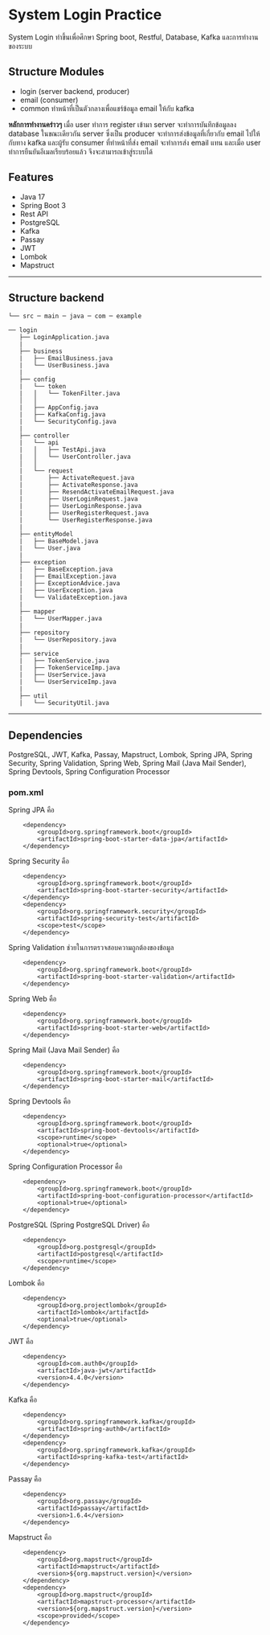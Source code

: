 # System Login Practice
System Login ทำขึ้นเพื่อศึกษา Spring boot, Restful, Database, Kafka และการทำงานของระบบ
## Structure Modules
* login (server backend, producer)
* email (consumer)
* common ทำหน้าที่เป็นตัวกลางเพื่อแชร์ข้อมูล email ให้กับ kafka

**หลักการทำงานคร่าวๆ** เมื่อ user ทำการ register เข้ามา server จะทำการบันทึกข้อมูลลง database ในขณะเดียวกัน server ซึ่งเป็น producer จะทำการส่งข้อมูลที่เกี่ยวกับ email ไปให้กับทาง kafka และผู้รับ consumer ที่ทำหน้าที่ส่ง email จะทำการส่ง email แทน และเมื่อ user ทำการยืนยันอีเมลเรียบร้อยแล้ว จึงจะสามารถเข้าสู่ระบบได้
## Features
* Java 17
* Spring Boot 3
* Rest API
* PostgreSQL
* Kafka
* Passay
* JWT
* Lombok
* Mapstruct
---
## Structure backend
    └── src ─ main ─ java ─ com ─ example

    ── login
       ├── LoginApplication.java
       |
       ├── business
       |   ├── EmailBusiness.java
       |   └── UserBusiness.java
       |
       ├── config
       |   └── token
       |   │   └── TokenFilter.java
       │   │
       |   ├── AppConfig.java
       |   ├── KafkaConfig.java
       |   └── SecurityConfig.java
       |
       ├── controller
       |   └── api
       |   │   ├── TestApi.java
       |   │   └── UserController.java
       │   │
       |   └── request
       |       ├── ActivateRequest.java
       |       ├── ActivateResponse.java
       |       ├── ResendActivateEmailRequest.java
       |       ├── UserLoginRequest.java
       |       ├── UserLoginResponse.java
       |       ├── UserRegisterRequest.java
       |       └── UserRegisterResponse.java
       |
       ├── entityModel
       |   ├── BaseModel.java
       |   └── User.java
       |
       ├── exception
       |   ├── BaseException.java
       |   ├── EmailException.java
       |   ├── ExceptionAdvice.java
       |   ├── UserException.java
       |   └── ValidateException.java
       |
       ├── mapper
       |   └── UserMapper.java
       |
       ├── repository
       |   └── UserRepository.java
       |
       ├── service
       |   ├── TokenService.java
       |   ├── TokenServiceImp.java
       |   ├── UserService.java
       |   └── UserServiceImp.java
       |
       ├── util
       |   └── SecurityUtil.java
---
## Dependencies
PostgreSQL, JWT, Kafka, Passay, Mapstruct, Lombok, Spring JPA, Spring Security, Spring Validation, Spring Web, Spring Mail (Java Mail Sender), Spring Devtools, Spring Configuration Processor
### pom.xml
Spring JPA คือ
```
    <dependency>
		<groupId>org.springframework.boot</groupId>
		<artifactId>spring-boot-starter-data-jpa</artifactId>
	</dependency>
```
Spring Security คือ
```
    <dependency>
		<groupId>org.springframework.boot</groupId>
		<artifactId>spring-boot-starter-security</artifactId>
	</dependency>
    <dependency>
		<groupId>org.springframework.security</groupId>
		<artifactId>spring-security-test</artifactId>
		<scope>test</scope>
	</dependency>
```
Spring Validation ช่วยในการตรวจสอบความถูกต้องของข้อมูล
```
    <dependency>
		<groupId>org.springframework.boot</groupId>
		<artifactId>spring-boot-starter-validation</artifactId>
	</dependency>
```
Spring Web คือ
```
    <dependency>
		<groupId>org.springframework.boot</groupId>
		<artifactId>spring-boot-starter-web</artifactId>
	</dependency>
```
Spring Mail (Java Mail Sender) คือ
```
	<dependency>
		<groupId>org.springframework.boot</groupId>
		<artifactId>spring-boot-starter-mail</artifactId>
	</dependency>
```
Spring Devtools คือ
```
    <dependency>
		<groupId>org.springframework.boot</groupId>
		<artifactId>spring-boot-devtools</artifactId>
		<scope>runtime</scope>
		<optional>true</optional>
	</dependency>
```
Spring Configuration Processor คือ
```
    <dependency>
		<groupId>org.springframework.boot</groupId>
		<artifactId>spring-boot-configuration-processor</artifactId>
		<optional>true</optional>
	</dependency>
```
PostgreSQL (Spring PostgreSQL Driver) คือ
```
    <dependency>
		<groupId>org.postgresql</groupId>
		<artifactId>postgresql</artifactId>
		<scope>runtime</scope>
	</dependency>
```
Lombok คือ
```
    <dependency>
		<groupId>org.projectlombok</groupId>
		<artifactId>lombok</artifactId>
		<optional>true</optional>
	</dependency>
```
JWT คือ
```
    <dependency>
		<groupId>com.auth0</groupId>
		<artifactId>java-jwt</artifactId>
		<version>4.4.0</version>
	</dependency>
```
Kafka คือ
```
    <dependency>
		<groupId>org.springframework.kafka</groupId>
		<artifactId>spring-auth0</artifactId>
	</dependency>
    <dependency>
		<groupId>org.springframework.kafka</groupId>
		<artifactId>spring-kafka-test</artifactId>
	</dependency>
```
Passay คือ
```
    <dependency>
		<groupId>org.passay</groupId>
		<artifactId>passay</artifactId>
		<version>1.6.4</version>
	</dependency>
```
Mapstruct คือ
```
    <dependency>
		<groupId>org.mapstruct</groupId>
		<artifactId>mapstruct</artifactId>
		<version>${org.mapstruct.version}</version>
	</dependency>
	<dependency>
		<groupId>org.mapstruct</groupId>
		<artifactId>mapstruct-processor</artifactId>
		<version>${org.mapstruct.version}</version>
		<scope>provided</scope>
	</dependency>
```